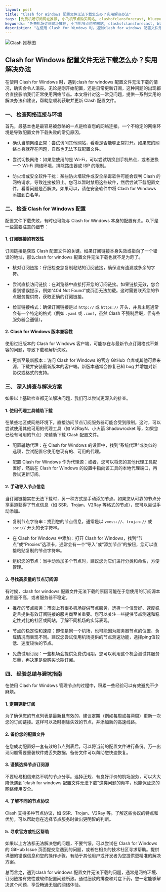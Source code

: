 ```yaml
---
layout: post
title: "Clash for Windows 配置文件无法下载怎么办？实用解决办法"
tags: [免费机场订阅网址推荐, 小飞机节点购买网站, clashofclansforecast, blueyun深蓝云机场最新版本更新内容, clash苹果版下载]
keywords: "免费机场订阅网址推荐, 小飞机节点购买网站, clashofclansforecast, blueyun深蓝云机场最新版本更新内容, clash苹果版下载"
description: "在使用 Clash for Windows 时，遇到clash for windows 配置文件无法下载的情况，确实会令人沮丧。无论是刚开始配置，还是日常更新订阅，这种问题的出现都会直接影响我们正常使用网络节点。本文将针对这一常见问题，提供一系列实用的解决办法和建议，帮助您顺利获取并更新 Clash 配置文件。"
---
```


![Clash 推荐图](https://clashjd.github.io/assets/img/付费机场订阅.png)

## Clash for Windows 配置文件无法下载怎么办？实用解决办法

在使用 Clash for Windows 时，遇到clash for windows 配置文件无法下载的情况，确实会令人沮丧。无论是刚开始配置，还是日常更新订阅，这种问题的出现都会直接影响我们正常使用网络节点。本文将针对这一常见问题，提供一系列实用的解决办法和建议，帮助您顺利获取并更新 Clash 配置文件。

### 一、 检查网络连接与环境

首先，最基本也是最容易被忽略的一点是检查您的网络连接。一个不稳定的网络环境是导致配置文件下载失败的常见原因。

- 确认当前网络正常：尝试访问其他网站，看看是否能够正常打开。如果您的网络本身就存在问题，自然也无法下载配置文件。

- 尝试切换网络：如果您使用的是 Wi-Fi，可以尝试切换到手机热点，或者更换一个 Wi-Fi 网络环境，排除路由器或 ISP 的限制。

- 防火墙或安全软件干扰：某些防火墙软件或安全杀毒软件可能会误判 Clash 的网络请求，导致连接被阻止。您可以暂时禁用这些软件，然后尝试下载配置文件，看看问题是否解决。如果可以，请在安全软件中将 Clash for Windows 添加到白名单。

### 二、 检查 Clash for Windows 配置

配置文件下载失败，有时也可能与 Clash for Windows 本身的配置有关。以下是一些需要注意的细节：

#### 1. 订阅链接的有效性

订阅链接是获取 Clash 配置文件的关键。如果订阅链接本身失效或指向了一个错误的地址，那么clash for windows 配置文件无法下载也就不足为奇了。

- 核对订阅链接：仔细检查您复制粘贴的订阅链接，确保没有遗漏或多余的字符。

- 尝试直接访问链接：在浏览器中直接打开您的订阅链接。如果链接无效，您会看到错误提示，例如“404 Not Found”或页面无法加载。这时需要联系您的节点服务提供商，获取正确的订阅链接。

- 检查链接格式：确保订阅链接是以 `http://` 或 `https://` 开头，并且末尾通常会有一个特定的格式（例如 `.yaml` 或 `.conf`，虽然 Clash 不强制后缀，但有些服务器会遵循）。

#### 2. Clash for Windows 版本兼容性

使用过旧版本的 Clash for Windows 客户端，可能存在与最新节点订阅格式不兼容的问题，导致下载和解析失败。

- 更新至最新版本：访问 Clash for Windows 的官方 GitHub 仓库或其他可靠来源，下载并安装最新版本的客户端。新版本通常会修复已知 bug 并增加对新协议或格式的支持。

### 三、 深入排查与解决方案

如果以上基础检查都无法解决问题，我们可以尝试更深入的排查。

#### 1. 使用代理工具辅助下载

在某些地区或网络环境下，直接访问节点订阅服务器可能会受到限制。这时，可以尝试使用其他可用的代理工具（如 V2RayN、小火箭 Shadowrocket 等，如果您已经有可用的节点）来辅助下载 Clash 配置文件。

- 配置辅助代理：在 Clash for Windows 的设置中，找到“系统代理”或类似的选项，尝试配置它使用您现有的、可用的代理。

- 配置 Clash for Windows 作为代理源：或者，您可以将您的其他代理工具配置好，然后在 Clash for Windows 的设置中指向该工具的本地代理端口，再尝试更新订阅。

#### 2. 手动导入节点信息

当订阅链接实在无法下载时，另一种方式是手动添加节点。如果您从可靠的节点分享渠道获得了节点信息（如 SSR、Trojan、V2Ray 等格式的节点），您可以尝试手动添加。

- 复制节点字符串：找到您的节点信息，通常是以 `vmess://`、`trojan://` 或 `ssr://` 开头的长字符串。

- 在 Clash for Windows 中添加：打开 Clash for Windows，找到“节点”或“Proxies”选项卡，通常会有一个“导入”或“添加节点”的按钮，您可以直接粘贴复制的节点字符串。

- 组织您的节点：当手动添加多个节点时，建议您为它们进行分类和命名，方便管理。

#### 3. 寻找高质量的节点订阅源

有时候，clash for windows 配置文件无法下载的原因可能在于您使用的订阅源本身质量不高，或者服务器不稳定。

- 推荐的节点服务：市面上有很多机场提供节点服务，选择一个信誉好、速度稳定且提供有效订阅链接的服务商至关重要。您可以关注一些提供节点测速和稳定性对比的社区或网站，了解不同机场的实际表现。

- 节点的稳定性和速度：即使是同一个机场，也可能因为服务器节点的位置、负载情况而表现不同。建议您尝试使用机场提供的节点测速功能，选择ping值较低、速度较快的节点。

- 免费试用订阅：一些机场会提供免费试用期，您可以利用这个机会测试其服务质量，再决定是否购买长期订阅。

### 四、 经验总结与避坑指南

在使用 Clash for Windows 管理节点的过程中，积累一些经验可以有效避免不少麻烦。

#### 1. 定期更新订阅

为了确保您的节点列表是最新且有效的，建议定期（例如每周或每两周）更新一次您的订阅链接。这样可以及时剔除失效的节点，并添加新的高速线路。

#### 2. 备份您的配置文件

在您成功配置好一套有效的节点列表后，可以将当前的配置文件进行备份。万一出现问题需要重装软件或丢失数据，备份文件可以帮助您快速恢复。

#### 3. 谨慎选择节点订阅源

不要轻易相信来路不明的节点分享。选择正规、有良好评价的机场服务，可以大大降低遇到“clash for windows 配置文件无法下载”这类问题的频率，也能保证您的网络使用安全。

#### 4. 了解不同的节点协议

Clash 支持多种节点协议，如 SSR、Trojan、V2Ray 等。了解这些协议的特点和优势，可以帮助您在选择节点服务时做出更明智的判断。

#### 5. 寻求官方或社区帮助

如果以上方法都无法解决您的问题，不要气馁。可以尝试在 Clash for Windows 的 GitHub Issue 页面提交您遇到的问题，或者在相关的技术社区寻求帮助。提供详细的错误信息和您的操作步骤，有助于其他用户或开发者为您提供更精准的解决方案。

总而言之，遇到clash for windows 配置文件无法下载的问题，通常是网络环境、订阅链接有效性或软件配置问题所致。通过细致的排查和对症下药，您一定能够解决这个问题，享受畅通无阻的网络体验。